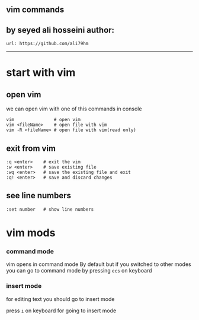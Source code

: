 vim commands
---
by seyed ali hosseini
author:
  - 
    url: https://github.com/ali79hm
---
# start with vim
## open vim
we can open vim with one of this commands in console
```shell 
vim               # open vim
vim <fileName>    # open file with vim
vim -R <fileName> # open file with vim(read only)

```
## exit from vim

```shell 
:q <enter>    # exit the vim 
:w <enter>    # save existing file 
:wq <enter>   # save the existing file and exit 
:q! <enter>   # save and discard changes
```

## see line numbers

```shell
:set number   # show line numbers
```
# vim mods
### command mode
vim opens in command mode By default but if you switched to other modes you can go to command mode by pressing
```ecs```
on keyboard 

### insert mode
for editing text you should go to insert mode 

press ```i``` on keyboard for going to insert mode
